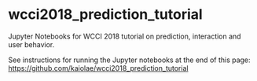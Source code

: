 # wcci2018_prediction_tutorial

Jupyter Notebooks for WCCI 2018 tutorial on prediction, interaction and user behavior.

See instructions for running the Jupyter notebooks at the end of this page:
https://github.com/kaiolae/wcci2018_prediction_tutorial

